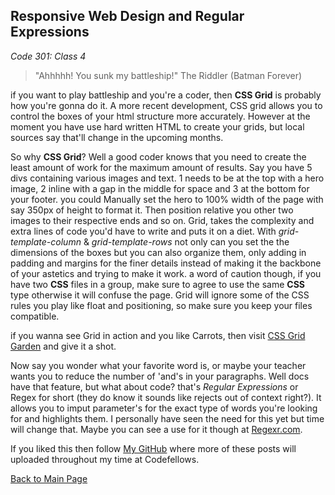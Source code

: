 ## Responsive Web Design and Regular Expressions

*Code 301: Class 4*

>"Ahhhhh! You sunk my battleship!"
> The Riddler (Batman Forever)

if you want to play battleship and you're a coder, then **CSS Grid** is probably how you're gonna do it. A more recent development, CSS grid allows you to control the boxes of your html structure more accurately. However at the moment you have use hard written HTML to create your grids, but local sources say that'll change in the upcoming months.

So why **CSS Grid**? Well a good coder knows that you need to create the least amount of work for the maximum amount of results. Say you have 5 divs containing various images and text. 1 needs to be at the top with a hero image, 2 inline with a gap in the middle for space and 3 at the bottom for your footer. you could Manually set the hero to 100% width of the page with say 350px of height to format it. Then position relative you other two images to their respective ends and so on. Grid, takes the complexity and extra lines of code you'd have to write and puts it on a diet. With *grid-template-column* & *grid-template-rows* not only can you set the the dimensions of the boxes but you can also organize them, only adding in padding and margins for the finer details instead of making it the backbone of your astetics and trying to make it work. a word of caution though, if you have two **CSS** files in a group, make sure to agree to use the same **CSS** type otherwise it will confuse the page. Grid will ignore some of the CSS rules you play like float and positioning, so make sure you keep your files compatible.

if you wanna see Grid in action and you like Carrots, then visit [CSS Grid Garden](https://cssgridgarden.com/) and give it a shot. 

Now say you wonder what your favorite word is, or maybe your teacher wants you to reduce the number of 'and's  in your paragraphs. Well docs have that feature, but what about code? that's *Regular Expressions* or Regex for short (they do know it sounds like rejects out of context right?). It allows you to imput parameter's for the exact type of words you're looking for and highlights them. I personally have seen the need for this yet but time will change that. Maybe you can see a use for it though at [Regexr.com](https://regexr.com/).

If you liked this then follow [My GitHub](https://github.com/John-Ram) where more of these posts will uploaded throughout my time at Codefellows.

[Back to Main Page](https://john-ram.github.io/reading-notes.md/)